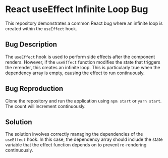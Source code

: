 # React useEffect Infinite Loop Bug

This repository demonstrates a common React bug where an infinite loop is created within the `useEffect` hook.

## Bug Description
The `useEffect` hook is used to perform side effects after the component renders. However, if the `useEffect` function modifies the state that triggers the rerender, this creates an infinite loop. This is particularly true when the dependency array is empty, causing the effect to run continuously.

## Bug Reproduction
Clone the repository and run the application using `npm start` or `yarn start`. The count will increment continuously.

## Solution
The solution involves correctly managing the dependencies of the `useEffect` hook. In this case, the dependency array should include the state variable that the effect function depends on to prevent re-rendering continuously.
